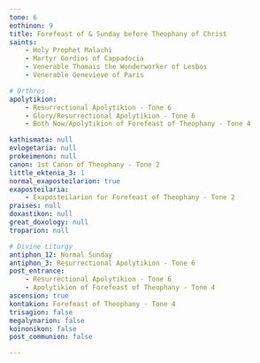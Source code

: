 ```yaml
---
tone: 6
eothinon: 9
title: Forefeast of & Sunday before Theophany of Christ
saints:
    - Holy Prophet Malachi
    - Martyr Gordios of Cappadocia
    - Venerable Thomais the Wonderworker of Lesbos
    - Venerable Genevieve of Paris

# Orthros
apolytikion:
    - Resurrectional Apolytikion - Tone 6
    - Glory/Resurrectional Apolytikion - Tone 6
    - Both Now/Apolytikion of Forefeast of Theophany - Tone 4

kathismata: null
evlogetaria: null
prokeimenon: null
canon: 1st Canon of Theophany - Tone 2
little_ektenia_3: 1
normal_exaposteilarion: true
exaposteilaria:
    - Exaposteilarion for Forefeast of Theophany - Tone 2
praises: null
doxastikon: null
great_doxology: null
troparion: null

# Divine Liturgy
antiphon_12: Normal Sunday
antiphon_3: Resurrectional Apolytikion - Tone 6
post_entrance:
    - Resurrectional Apolytikion - Tone 6
    - Apolytikion of Forefeast of Theophany - Tone 4
ascension: true
kontakion: Forefeast of Theophany - Tone 4
trisagion: false
megalynarion: false
koinonikon: false
post_communion: false

---
```


